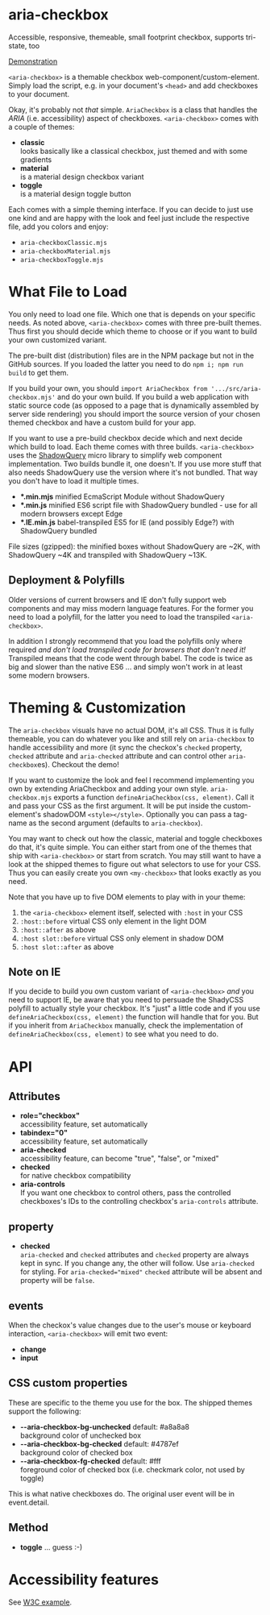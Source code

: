 # aria-checkbox
Accessible, responsive, themeable, small footprint checkbox, supports tri-state, too

[Demonstration](https://codepen.io/schrotie/pen/MZYeQR?editors=1101)

`<aria-checkbox>` is a themable checkbox web-component/custom-element. Simply load the script, e.g. in your document's `<head>` and add checkboxes to your document.

Okay, it's probably not _that_ simple. `AriaCheckbox` is a class that handles the _ARIA_ (i.e. accessibility) aspect of checkboxes. `<aria-checkbox>` comes with a couple of themes:
* __classic__  
looks basically like a classical checkbox, just themed and with some gradients
* __material__  
is a material design checkbox variant
* __toggle__  
is a material design toggle button

Each comes with a simple theming interface. If you can decide to just use one kind and are happy with the look and feel just include the respective file, add you colors and enjoy:
* `aria-checkboxClassic.mjs`
* `aria-checkboxMaterial.mjs`
* `aria-checkboxToggle.mjs`

# What File to Load
You only need to load one file. Which one that is depends on your specific needs. As noted above, `<aria-checkbox>` comes with three pre-built themes. Thus first you should decide which theme to choose or if you want to build your own customized variant.

The pre-built dist (distribution) files are in the NPM package but not in the GitHub sources. If you loaded the latter you need to do `npm i; npm run build` to get them.

If you build your own, you should `import AriaCheckbox from '.../src/aria-checkbox.mjs'` and do your own build. If you build a web application with static source code (as opposed to a page that is dynamically assembled by server side rendering) you should import the source version of your chosen themed checkbox and have a custom build for your app.

If you want to use a pre-build checkbox decide which and next decide which build to load. Each theme comes with three builds. `<aria-checkbox>` uses the [ShadowQuery](https://github.com/schrotie/shadow-query) micro library to simplify web component implementation. Two builds bundle it, one doesn't. If you use more stuff that also needs ShadowQuery use the version where it's not bundled. That way you don't have to load it multiple times.
* __*.min.mjs__ minified EcmaScript Module without ShadowQuery
* __*.min.js__ minified ES6 script file with ShadowQuery bundled - use for all modern browsers except Edge
* __*.IE.min.js__ babel-transpiled ES5 for IE (and possibly Edge?) with ShadowQuery bundled

File sizes (gzipped): the minified boxes without ShadowQuery are ~2K, with ShadowQuery ~4K and transpiled with ShadowQuery ~13K.

## Deployment & Polyfills
Older versions of current browsers and IE don't fully support web components and may miss modern language features. For the former you need to load a polyfill, for the latter you need to load the transpiled `<aria-checkbox>`.

In addition I strongly recommend that you load the polyfills only where required _and don't load transpiled code for browsers that don't need it!_ Transpiled means that the code went through babel. The code is twice as big and slower than the native ES6 ... and simply won't work in at least some modern browsers.

# Theming & Customization
The `aria-checkbox` visuals have no actual DOM, it's all CSS. Thus it is fully themeable, you can do whatever you like and still rely on `aria-checkbox` to handle accessibility and more (it sync the checkox's `checked` property, `checked` attribute and `aria-checked` attribute and can control other `aria-checkbox`es). Checkout the demo!

If you want to customize the look and feel I recommend implementing you own by extending AriaCheckbox and adding your own style. `aria-checkbox.mjs` exports a function `defineAriaCheckbox(css, element)`. Call it and pass your CSS as the first argument. It will be put inside the custom-element's shadowDOM `<style></style>`. Optionally you can pass a tag-name as the second argument (defaults to `aria-checkbox`).

You may want to check out how the classic, material and toggle checkboxes do that, it's quite simple. You can either start from one of the themes that ship with `<aria-checkbox>` or start from scratch. You may still want to have a look at the shipped themes to figure out what selectors to use for your CSS. Thus you can easily create you own `<my-checkbox>` that looks exactly as you need.

Note that you have up to five DOM elements to play with in your theme:
1. the `<aria-checkbox>` element itself, selected with `:host` in your CSS
2. `:host::before` virtual CSS only element in the light DOM
3. `:host::after` as above
4. `:host slot::before` virtual CSS only element in shadow DOM
5. `:host slot::after` as above

## Note on IE
If you decide to build you own custom variant of `<aria-checkbox>` _and_ you need to support IE, be aware that you need to persuade the ShadyCSS polyfill to actually style your checkbox. It's "just" a little code and if you use `defineAriaCheckbox(css, element)` the function will handle that for you. But if you inherit from `AriaCheckbox` manually, check the implementation of `defineAriaCheckbox(css, element)` to see what you need to do.

# API

## Attributes
* __role="checkbox"__  
accessibility feature, set automatically
* __tabindex="0"__  
accessibility feature, set automatically
* __aria-checked__  
accessibility feature, can become "true", "false", or "mixed"
* __checked__  
for native checkbox compatibility
* __aria-controls__  
If you want one checkbox to control others, pass the controlled checkboxes's IDs to the controlling checkbox's `aria-controls` attribute.

## property
* __checked__  
`aria-checked` and `checked` attributes and `checked` property are always kept in sync. If you change any, the other will follow. Use `aria-checked` for styling. For `aria-checked="mixed"` `checked` attribute will be absent and property will be `false`.

## events
When the checkox's value changes due to the user's mouse or keyboard interaction, `<aria-checkbox>` will emit two event:
* __change__
* __input__

## CSS custom properties
These are specific to the theme you use for the box. The shipped themes support the following:
* __--aria-checkbox-bg-unchecked__ default: #a8a8a8  
background color of unchecked box
* __--aria-checkbox-bg-checked__ default: #4787ef  
background color of checked box
* __--aria-checkbox-fg-checked__ default: #fff  
foreground color of checked box (i.e. checkmark color, not used by toggle)

This is what native checkboxes do. The original user event will be in event.detail.

## Method

* __toggle__ ... guess :-)

# Accessibility features
See [W3C example](https://www.w3.org/TR/wai-aria-practices/examples/checkbox/checkbox-2/checkbox-2.html).
